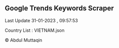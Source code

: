 

## Google Trends Keywords Scraper 
 
Last Update 31-01-2023 , 09:57:53

Country List :
VIETNAM.json



© Abdul Muttaqin 
